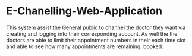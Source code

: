 # E-Chanelling-Web-Application
This system assist the General public to channel the doctor they want via creating and logging into their corresponding account. As well the the doctors are able to limit their appointment numbers in their each time slot and able to see how many appointments are remaining, booked. 
